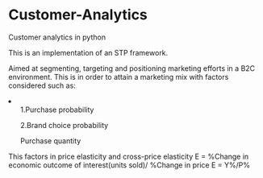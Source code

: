 # Customer-Analytics
Customer analytics in python

This is an implementation of an STP framework. 

Aimed at segmenting, targeting and positioning marketing efforts in a B2C environment. This is in order to attain a 
marketing mix with factors considered such as:
<li>
    <ul>1.Purchase probability</ul>
    <ul>2.Brand choice probability</ul>
    <ul>Purchase quantity </ul>
</li>
This factors in price elasticity and cross-price elasticity
    E = %Change in economic outcome of interest(units sold)/
                      %Change in price
E = Y%/P%
